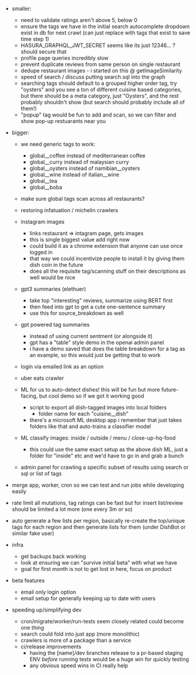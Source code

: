 - smaller:
  - need to validate ratings aren't above 5, below 0
  - ensure the tags we have in the initial search autocomplete dropdown exist in db for next crawl (can just replace with tags that exist to save time step 1)
  - HASURA_GRAPHQL_JWT_SECRET seems like its just 12346... ? should secure that
  - profile page queries incredibly slow
  - prevent duplicate reviews from same person on single restaurant
  - dedupe restaurant images - i started on this @ getImageSimilarity
  - speed of search / discuss putting search.sql into the graph
  - searching tags should default to a grouped higher order tag, try "oysters" and you see a ton of different cuisine based categories, but there should be a meta category, just "Oysters", and the rest probably shouldn't show (but search should probably include all of them!)
  - "popup" tag would be fun to add and scan, so we can filter and show pop-up restuarants near you

- bigger:
  - we need generic tags to work:
    - global__coffee instead of mediterranean coffee
    - global__curry instead of malaysian curry
    - global__oysters instead of namibian__oysters
    - global__wine instead of italian__wine
    - global__tea
    - global__boba
  - make sure global tags scan across all restaurants?

  - restoring infatuation / michelin crawlers

  - instagram images
    - links restaurant => intagram page, gets images
    - this is single biggest value add right now
    - could build it as a chrome extension that anyone can use once logged in
    - that way we could incentivize people to install it by giving them dish coin in the future
    - does all the requisite tag/scanning stuff on their descriptions as well would be nice

  - gpt3 summaries (elethuer)
    - take top "interesting" reviews, summarize using BERT first
    - then feed into gpt to get a cute one-sentence summary
    - use this for source_breakdown as well

  - gpt powered tag summaries
    - instead of using current sentment (or alongside it)
    - gpt has a "table" style demo in the openai admin panel
    - i have a demo saved that does the table breakdown for a tag as an example, so this would just be getting that to work

  - login via emailed link as an option

  - uber eats crawler

  - ML for us to auto-detect dishes! this will be fun but more future-facing, but cool demo so if we got it working good
    - script to export all dish-tagged images into local folders
      - folder name for each "cuisine__dish"
    - there's a microsoft ML desktop app i remember that just takes folders like that and auto-trains a classifier model

  - ML classify images: inside / outside / menu / close-up-hq-food
    - this could use the same exact setup as the above dish ML, just a folder for "inside" etc and we'd have to go in and grab a bunch

  - admin panel for crawling a specific subset of results using search or sql or list of tags

- merge app, worker, cron so we can test and run jobs while developing easily

- rate limit all mutations, tag ratings can be fast but for insert list/review should be limited a lot more (one every 3m or so)

- auto generate a few lists per region, basically re-create the top/unique tags for each region and then generate lists for them (under DishBot or similar fake user)

- infra
  - get backups back working
  - look at ensuring we can "survive initial beta" with what we have
  - goal for first month is not to get lost in here, focus on product

- beta features
  - email only login option
  - email setup for generally keeping up to date with users

- speeding up/simplifying dev
  - cron/migrate/worker/run-tests seem closely related could become one thing
  - search could fold into just app (more monolithic)
  - crawlers is more of a package than a service
  - ci/release improvements
    - having the [name]/dev branches release to a pr-based staging ENV *before* running tests would be a huge win for quickly testing
    - any obvious speed wins in CI really help
